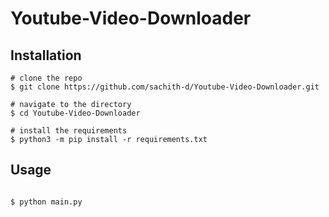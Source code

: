 # Youtube-Video-Downloader

## Installation

```console
# clone the repo
$ git clone https://github.com/sachith-d/Youtube-Video-Downloader.git

# navigate to the directory
$ cd Youtube-Video-Downloader

# install the requirements
$ python3 -m pip install -r requirements.txt
```
## Usage
```console

$ python main.py
